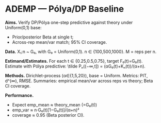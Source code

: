 # ADEMP — Pólya/DP Baseline
**Aims.** Verify DP/Pólya one-step predictive against theory under Uniform(0,1) base:
- Prior/posterior Beta at single t; 
- Across-rep mean/var match; 95% CI coverage.

**Data.** X₁:n ~ G₀, with G₀ = Uniform(0,1). n ∈ {100,500,1000}. M = reps per n.

**Estimand/Estimates.** For each t ∈ {0.25,0.5,0.75}, target F₀(t)=G₀(t).
Estimate with Pólya predictive: \tilde Pₙ((−∞,t]) = (αG₀(t)+Kₙ(t))/(α+n).

**Methods.** Dirichlet-process (α∈{1,5,20}), base = Uniform. Metrics: PIT, d^(∞), RMSE.
Summaries: empirical mean/var across reps vs theory; Beta CI coverage.

**Performance.**
- Expect emp_mean ≈ theory_mean (=G₀(t))
- emp_var ≈ n·G₀(t)[1−G₀(t)]/(α+n)²
- coverage ≈ 0.95 (Beta posterior CI).

